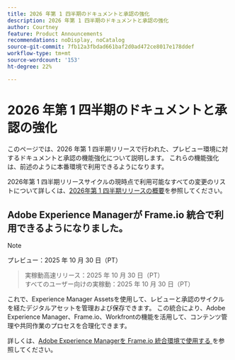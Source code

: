 ```yaml
---
title: 2026 年第 1 四半期のドキュメントと承認の強化
description: 2026 年第 1 四半期のドキュメントと承認の強化
author: Courtney
feature: Product Announcements
recommendations: noDisplay, noCatalog
source-git-commit: 7fb12a3fbdad661baf2d0ad472ce8017e178ddef
workflow-type: tm+mt
source-wordcount: '153'
ht-degree: 22%

---
```


# 2026 年第 1 四半期のドキュメントと承認の強化

このページでは、2026 年第 1 四半期リリースで行われた、プレビュー環境に対するドキュメントと承認の機能強化について説明します。 これらの機能強化は、前述のように本番環境で利用できるようになります。

2026年第 1 四半期リリースサイクルの現時点で利用可能なすべての変更のリストについて詳しくは、[2026年第 1 四半期リリースの概要](/help/quicksilver/product-announcements/product-releases/26-q1-release-activity/26-q1-release-overview.md)を参照してください。


## Adobe Experience Managerが Frame.io 統合で利用できるようになりました。

>[!NOTE]
>
>プレビュー：2025 年 10 月 30 日（PT）
>>実稼動高速リリース：2025 年 10 月 30 日（PT）\
>すべてのユーザー向けの実稼動：2025 年 10 月 30 日（PT）

これで、Experience Manager Assetsを使用して、&#x200B;レビューと承認のサイクルを経たデジタルアセットを管理および保存できます。 この統合により、Adobe Experience Manager、Frame.io、Workfrontの機能を活用して、コンテンツ管理や共同作業のプロセスを合理化できます。

詳しくは、[Adobe Experience Managerを Frame.io 統合環境で使用する ](/help/quicksilver/review-and-approve-work/native-integrations/frame-io/use-aem-with-frame.md) を参照してください。

